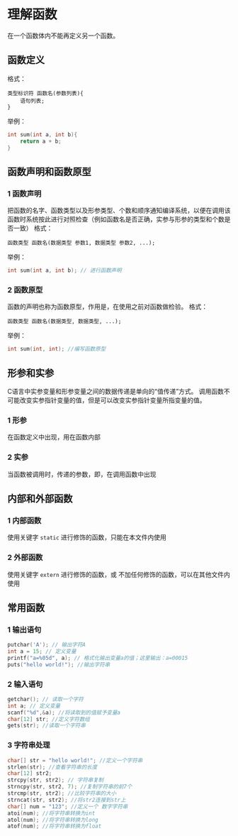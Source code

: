 # 理解函数

在一个函数体内不能再定义另一个函数。
## 函数定义
格式：
```
类型标识符 函数名(参数列表){
	语句列表;
}
```
举例：
```c
int sum(int a, int b){
	return a + b;
}
```

## 函数声明和函数原型
### 1 函数声明
把函数的名字、函数类型以及形参类型、个数和顺序通知编译系统，以便在调用该函数时系统按此进行对照检查（例如函数名是否正确，实参与形参的类型和个数是否一致）
格式：
```
函数类型 函数名(数据类型 参数1, 数据类型 参数2, ...);
```
举例：
```c
int sum(int a, int b); // 进行函数声明
```

### 2 函数原型
函数的声明也称为函数原型，作用是，在使用之前对函数做检验。
格式：
```
函数类型 函数名(数据类型, 数据类型, ...);
```
举例：
```c
int sum(int, int); //编写函数原型
```

## 形参和实参
C语言中实参变量和形参变量之间的数据传递是单向的“值传递”方式。
调用函数不可能改变实参指针变量的值，但是可以改变实参指针变量所指变量的值。

### 1 形参
在函数定义中出现，用在函数内部
### 2 实参
当函数被调用时，传递的参数，即，在调用函数中出现

## 内部和外部函数
### 1 内部函数
使用关键字 `static` 进行修饰的函数，只能在本文件内使用
### 2 外部函数
使用关键字 `extern` 进行修饰的函数，或 不加任何修饰的函数，可以在其他文件内使用

## 常用函数
### 1 输出语句
```c
putchar('A'); // 输出字符A
int a = 15; // 定义变量
printf("a=%05d", a); // 格式化输出变量a的值；这里输出：a=00015
puts("hello world!"); //输出字符串
```
### 2 输入语句
```c
getchar(); // 读取一个字符
int a; // 定义变量
scanf("%d",&a); //将读取到的值赋予变量a
char[12] str; //定义字符数组
gets(str); //读取一个字符串
```
### 3 字符串处理
```c
char[] str = "hello world!"; //定义一个字符串
strlen(str); //查看字符串的长度
char[12] str2;
strcpy(str, str2); // 字符串复制
strncpy(str, str2, 7); //复制字符串的前7个
strcmp(str, str2); //比较字符串的大小
strncat(str, str2); //将str2连接到str上
char[] num = "123"; //定义一个 数字字符串
atoi(num); //将字符串转换为int
atol(num); //将字符串转换为long
atof(num); //将字符串转换为float
```